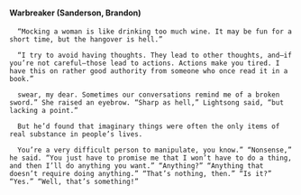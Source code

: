 #### Warbreaker (Sanderson, Brandon)
      “Mocking a woman is like drinking too much wine. It may be fun for a short time, but the hangover is hell.”

      “I try to avoid having thoughts. They lead to other thoughts, and—if you’re not careful—those lead to actions. Actions make you tired. I have this on rather good authority from someone who once read it in a book.”

      swear, my dear. Sometimes our conversations remind me of a broken sword.” She raised an eyebrow. “Sharp as hell,” Lightsong said, “but lacking a point.”

      But he’d found that imaginary things were often the only items of real substance in people’s lives.

      You’re a very difficult person to manipulate, you know.” “Nonsense,” he said. “You just have to promise me that I won’t have to do a thing, and then I’ll do anything you want.” “Anything?” “Anything that doesn’t require doing anything.” “That’s nothing, then.” “Is it?” “Yes.” “Well, that’s something!”


